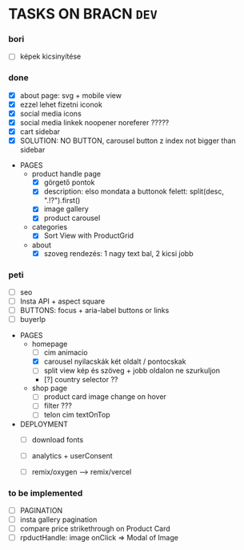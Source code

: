 #  TASKS ON BRACN `DEV`

### bori
- [ ] képek kicsinyítése

### done
- [x] about page: svg + mobile view
- [x] ezzel lehet fizetni iconok
- [x] social media icons
- [x] social media linkek noopener noreferer ?????
- [x] cart sidebar
- [x] SOLUTION: NO BUTTON,  carousel button z index not bigger than sidebar
- PAGES
  - product handle page
    - [x] görgető pontok
    - [x] description: elso mondata a buttonok felett: split(desc, ".!?").first()
    - [x] image gallery
    - [x] product carousel
  - categories
    - [x] Sort View with ProductGrid
  - about
    - [x] szoveg rendezés: 1 nagy text bal, 2 kicsi jobb

### peti
- [ ] seo
- [ ] Insta API + aspect square
- [ ] BUTTONS: focus + aria-label buttons or links
- [ ] buyerIp
- PAGES
  - homepage
    - [ ] cim animacio
    - [x] carousel nyilacskák két oldalt / pontocskak
    - [ ] split view kép és szöveg + jobb oldalon ne szurkuljon
    - [?] country selector ??
  - shop page
    - [ ] product card image change on hover
    - [ ] filter ???
    - [ ] telon cim textOnTop
- DEPLOYMENT
  - [ ] download fonts
  - [ ] analytics + userConsent
  - [ ] remix/oxygen --> remix/vercel


### to be implemented
- [ ] PAGINATION
- [ ] insta gallery pagination
- [ ] compare price strikethrough on Product Card
- [ ] rpductHandle: image onClick => Modal of Image
